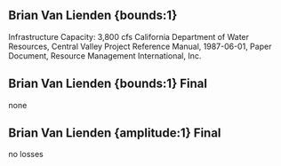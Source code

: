 ## Brian Van Lienden {bounds:1} 
Infrastructure Capacity: 3,800 cfs
California Department of Water Resources, Central Valley Project Reference Manual, 1987-06-01, Paper Document, Resource Management International, Inc.

## Brian Van Lienden {bounds:1} Final
none

## Brian Van Lienden {amplitude:1} Final
no losses
